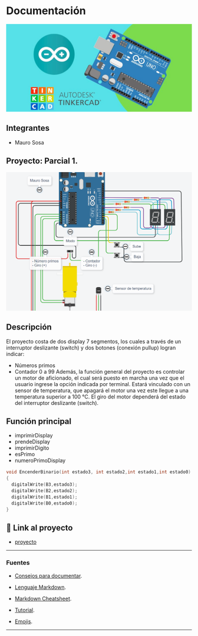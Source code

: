 # Documentación

![Tinkercad](./img/ArduinoTinkercad.jpg)

## Integrantes

- Mauro Sosa

## Proyecto: Parcial 1.

![Tinkercad](./img/Esquema.png)

## Descripción

El proyecto costa de dos display 7 segmentos, los cuales a través de un interruptor deslizante (switch) y dos botones (conexión pullup) logran indicar:

- Números primos
- Contador 0 a 99
  Además, la función general del proyecto es controlar un motor de aficionado, el cual será puesto en marcha una vez que el usuario ingrese la opción indicada por terminal. Estará vinculado con un sensor de temperatura, que apagará el motor una vez este llegue a una temperatura superior a 100 °C. El giro del motor dependerá del estado del interruptor deslizante (switch).

## Función principal

- imprimirDisplay
- prendeDisplay
- imprimirDigito
- esPrimo
- numeroPrimoDisplay

```C (lenguaje en el que esta escrito)
void EncenderBinario(int estado3, int estado2,int estado1,int estado0)
{
  digitalWrite(B3,estado3);
  digitalWrite(B2,estado2);
  digitalWrite(B1,estado1);
  digitalWrite(B0,estado0);
}
```

## :robot: Link al proyecto

- [proyecto](https://www.tinkercad.com/things/2qQMSe9IU7U-mauro-sosa-1d-parcial-parte-2-/editel?sharecode=W0wKO39AYSWAxuNdpO5i2tp-pWip2XSOkXhDSDocGd0)

---

### Fuentes

- [Consejos para documentar](https://www.sohamkamani.com/how-to-write-good-documentation/#architecture-documentation).

- [Lenguaje Markdown](https://markdown.es/sintaxis-markdown/#linkauto).

- [Markdown Cheatsheet](https://github.com/adam-p/markdown-here/wiki/Markdown-Cheatsheet).

- [Tutorial](https://www.youtube.com/watch?v=oxaH9CFpeEE).

- [Emojis](https://gist.github.com/rxaviers/7360908).

---

